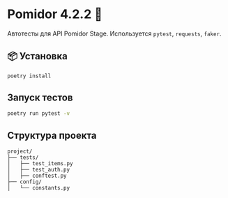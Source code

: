 # Pomidor 4.2.2 🍅

Автотесты для API Pomidor Stage. Используется `pytest`, `requests`, `faker`.

## 📦 Установка

```bash
poetry install
```

##  Запуск тестов

```bash
poetry run pytest -v
```

## Структура проекта

```
project/
├── tests/
│   ├── test_items.py
│   ├── test_auth.py
│   ├── conftest.py
├── config/
│   └── constants.py
```
